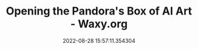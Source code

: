 ---
date: 2022-08-28 15:57:11.354304
link:
  source: web
  source_url: https://roytang.net
  text: Opening the Pandora's Box of AI Art - Waxy.org
  url: https://waxy.org/2022/08/opening-the-pandoras-box-of-ai-art/
source: web
syndicated:
- type: mastodon
  url: https://mastodon.technology/users/roytang/statuses/108901317489964388
- type: twitter
  url: https://twitter.com/roytang/status/1563918633101045762/
title: Opening the Pandora's Box of AI Art - Waxy.org
---